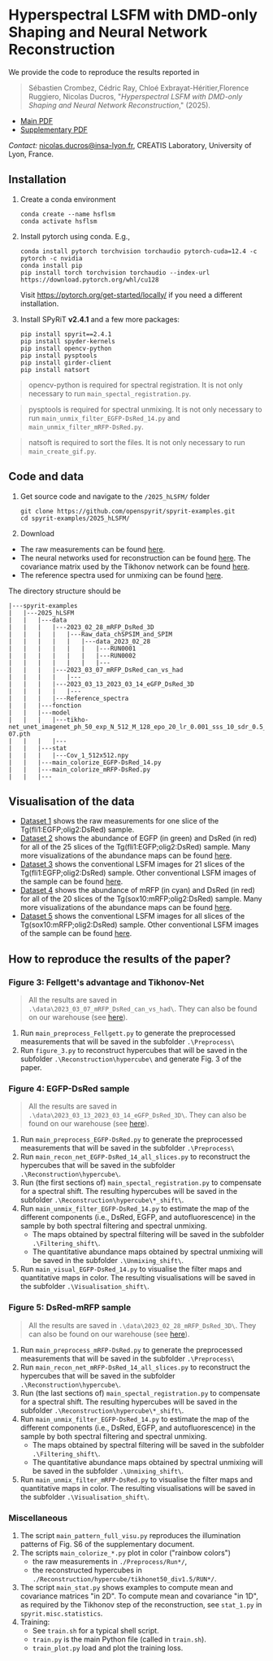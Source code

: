 # Hyperspectral LSFM with DMD-only Shaping and Neural Network Reconstruction

We provide the code to reproduce the results reported in

> Sébastien Crombez, Cédric Ray, Chloé Exbrayat-Héritier,Florence Ruggiero, Nicolas Ducros, "*Hyperspectral LSFM with DMD-only Shaping and Neural Network Reconstruction*," (2025). 

<!---
* [DOI (open access)](https://doi.org/10.1364/OE.559227)
-->
* [Main PDF](https://hal.science/hal-04824372/document)
* [Supplementary PDF](https://hal.science/hal-04824372/preview/hspim_nature_supp.pdf)

*Contact:* nicolas.ducros@insa-lyon.fr, CREATIS Laboratory, University of Lyon, France.

## Installation
1. Create a conda environment
    ```shell
    conda create --name hsflsm
    conda activate hsflsm
    ```

1. Install pytorch using conda. E.g.,
    ```shell
    conda install pytorch torchvision torchaudio pytorch-cuda=12.4 -c pytorch -c nvidia
    conda install pip
    pip install torch torchvision torchaudio --index-url https://download.pytorch.org/whl/cu128
    ```
    Visit https://pytorch.org/get-started/locally/ if you need a different installation.

1. Install SPyRiT **v2.4.1** and a few more packages:

    ```shell
    pip install spyrit==2.4.1
    pip install spyder-kernels
    pip install opencv-python
    pip install pysptools
    pip install girder-client
    pip install natsort
    ```

> opencv-python is required for spectral registration. It is not only necessary to run `main_spectal_registration.py`.

> pysptools is required for spectral unmixing. It is not only necessary to run `main_unmix_filter_EGFP-DsRed_14.py` and `main_unmix_filter_mRFP-DsRed.py`.

> natsoft is required to sort the files. It is not only necessary to run `main_create_gif.py`.

## Code and data

1.  Get source code and navigate to the `/2025_hLSFM/` folder
    ```shell
    git clone https://github.com/openspyrit/spyrit-examples.git
    cd spyrit-examples/2025_hLSFM/ 
    ```

2. Download

* The raw measurements can be found [here](https://pilot-warehouse.creatis.insa-lyon.fr/#collection/63caa9497bef31845d991351/folder/63caaa937bef31845d991353).
* The neural networks used for reconstruction can be found [here](https://pilot-warehouse.creatis.insa-lyon.fr/#collection/63caa9497bef31845d991351/folder/6464d5f585f48d3da071893c). The covariance matrix used by the Tikhonov network can be found [here](https://pilot-warehouse.creatis.insa-lyon.fr/#collection/63caa9497bef31845d991351/folder/6464d58285f48d3da0718935).
* The reference spectra used for unmixing can be found [here](https://pilot-warehouse.creatis.insa-lyon.fr/#collection/63caa9497bef31845d991351/folder/64a56bad655dd021c0b08ef6).


The directory structure should be

```
|---spyrit-examples
|   |---2025_hLSFM
|   |   |---data
|   |   |   |---2023_02_28_mRFP_DsRed_3D
|   |   |   |	|---Raw_data_chSPSIM_and_SPIM
|   |   |   |	|   |---data_2023_02_28
|   |   |   |	|   |   |---RUN0001
|   |   |   |	|   |   |---RUN0002
|   |   |   |	|   |   |---
|   |   |   |---2023_03_07_mRFP_DsRed_can_vs_had
|   |   |   |	|--- 
|   |   |   |---2023_03_13_2023_03_14_eGFP_DsRed_3D
|   |   |   |	|---
|   |   |   |---Reference_spectra
|   |   |---fonction
|   |   |---model
|   |   |   |---tikho-net_unet_imagenet_ph_50_exp_N_512_M_128_epo_20_lr_0.001_sss_10_sdr_0.5_bs_20_reg_1e-07.pth
|   |   |   |---
|   |   |---stat
|   |   |   |---Cov_1_512x512.npy
|   |   |---main_colorize_EGFP-DsRed_14.py
|   |   |---main_colorize_mRFP-DsRed.py
|   |   |---
```

## Visualisation of the data

* [Dataset 1](https://pilot-warehouse.creatis.insa-lyon.fr/api/v1/file/6752fdfa74c908c83b35e030/download?contentDisposition=inline) shows the raw measurements for one slice of the Tg(fli1:EGFP;olig2:DsRed) sample.
* [Dataset 2](https://pilot-warehouse.creatis.insa-lyon.fr/api/v1/item/6753224074c908c83b35e39c/download?contentDisposition=inline) shows the abundance of EGFP (in green) and DsRed (in red) for all of the 25 slices of the Tg(fli1:EGFP;olig2:DsRed) sample. Many more visualizations of the abundance maps can be found [here](https://pilot-warehouse.creatis.insa-lyon.fr/#collection/63caa9497bef31845d991351/folder/675321a374c908c83b35e03c).
* [Dataset 3](https://pilot-warehouse.creatis.insa-lyon.fr/api/v1/item/67532a0274c908c83b35e8e1/download?contentDisposition=inline) shows the conventional LSFM images for 21 slices of the Tg(fli1:EGFP;olig2:DsRed) sample. Other conventional LSFM images of the sample can be found [here](https://pilot-warehouse.creatis.insa-lyon.fr/#collection/63caa9497bef31845d991351/folder/672e1f280e9f151150f4234c).
* [Dataset 4](https://pilot-warehouse.creatis.insa-lyon.fr/api/v1/file/675311ac74c908c83b35e036/download?contentDisposition=inline) shows the abundance of mRFP (in cyan) and DsRed (in red) for all of the 20 slices of the Tg(sox10:mRFP;olig2:DsRed) sample. Many more visualizations of the abundance maps can be found [here](https://pilot-warehouse.creatis.insa-lyon.fr/#collection/63caa9497bef31845d991351/folder/6750832874c908c83b353457).
* [Dataset 5](https://pilot-warehouse.creatis.insa-lyon.fr/api/v1/item/67533f5074c908c83b35e8ec/download?contentDisposition=inline) shows the conventional LSFM images for all slices of the Tg(sox10:mRFP;olig2:DsRed) sample. Other conventional LSFM images of the sample can be found [here](https://pilot-warehouse.creatis.insa-lyon.fr/#collection/63caa9497bef31845d991351/folder/672e1edb0e9f151150f4230e).


## How to reproduce the results of the paper?

### Figure 3: Fellgett's advantage and Tikhonov-Net

> All the results are saved in `.\data\2023_03_07_mRFP_DsRed_can_vs_had\`. They can also be found on our warehouse (see [here](https://pilot-warehouse.creatis.insa-lyon.fr/#collection/63caa9497bef31845d991351/folder/642d24900386da274769abd4)). 

1. Run `main_preprocess_Fellgett.py` to generate the preprocessed measurements that will be saved in the subfolder `.\Preprocess\`
1. Run `figure_3.py` to reconstruct hypercubes that will be saved in the subfolder `.\Reconstruction\hypercube\` and generate Fig. 3 of the paper.

### Figure 4: EGFP-DsRed sample

> All the results are saved in `.\data\2023_03_13_2023_03_14_eGFP_DsRed_3D\`. They can also be found on our warehouse (see [here](https://pilot-warehouse.creatis.insa-lyon.fr/#collection/63caa9497bef31845d991351/folder/6708d7990e9f151150f3c100)). 

1. Run `main_preprocess_EGFP-DsRed.py` to generate the preprocessed measurements that will be saved in the subfolder `.\Preprocess\`
1. Run `main_recon_net_EGFP-DsRed_14_all_slices.py` to reconstruct the hypercubes that will be saved in the subfolder `.\Reconstruction\hypercube\`.
1. Run (the first sections of) `main_spectal_registration.py` to compensate for a spectral shift. The resulting hypercubes will be saved in the subfolder `.\Reconstruction\hypercube\*_shift\`.
1. Run `main_unmix_filter_EGFP-DsRed_14.py` to estimate the map of the different components (i.e., DsRed, EGFP, and autofluorescence) in the sample by both spectral filtering and spectral unmixing.
    * The maps obtained by spectral filtering will be saved in the subfolder `.\Filtering_shift\`.
    * The quantitative abundance maps obtained by spectral unmixing will be saved in the subfolder `.\Unmixing_shift\`.
1. Run `main_visual_EGFP-DsRed_14.py` to visualise the filter maps and quantitative maps in color. The resulting visualisations will be saved in the subfolder `.\Visualisation_shift\`.

### Figure 5: DsRed-mRFP sample

> All the results are saved in `.\data\2023_02_28_mRFP_DsRed_3D\`. They can also be found on our warehouse (see [here](https://pilot-warehouse.creatis.insa-lyon.fr/#collection/63caa9497bef31845d991351/folder/66ff9c49ae27f5ad8259f38a)). 

1. Run `main_preprocess_mRFP-DsRed.py` to generate the preprocessed measurements that will be saved in the subfolder `.\Preprocess\`
1. Run `main_recon_net_mRFP-DsRed_14_all_slices.py` to reconstruct the hypercubes that will be saved in the subfolder `.\Reconstruction\hypercube\`.
1. Run (the last sections of) `main_spectal_registration.py` to compensate for a spectral shift. The resulting hypercubes will be saved in the subfolder `.\Reconstruction\hypercube\*_shift\`.
1. Run `main_unmix_filter_EGFP-DsRed_14.py` to estimate the map of the different components (i.e., DsRed, EGFP, and autofluorescence) in the sample by both spectral filtering and spectral unmixing.
    * The maps obtained by spectral filtering will be saved in the subfolder `.\Filtering_shift\`.
    * The quantitative abundance maps obtained by spectral unmixing will be saved in the subfolder `.\Unmixing_shift\`.
1. Run `main_unmix_filter_mRFP-DsRed.py` to visualise the filter maps and quantitative maps in color. The resulting visualisations will be saved in the subfolder `.\Visualisation_shift\`.



### Miscellaneous

1. The script `main_pattern_full_visu.py` reproduces the illumination patterns of Fig. S6 of the supplementary document.
1. The scripts  `main_colorize_*.py` plot in color ("rainbow colors") 
    * the raw measurements in `./Preprocess/Run*/`,
    * the reconstructed hypercubes in `./Reconstruction/hypercube/tikhonet50_div1.5/RUN*/`. 
1. The script  `main_stat.py` shows examples to compute mean and covariance matrices "in 2D". To compute mean and covariance "in 1D", as required by the Tikhonov step of the reconstruction, see `stat_1.py` in `spyrit.misc.statistics`.
1. Training:
   * See `train.sh` for a typical shell script.
   * `train.py` is the main Python file (called in `train.sh`).
   * `train_plot.py` load and plot the training loss.